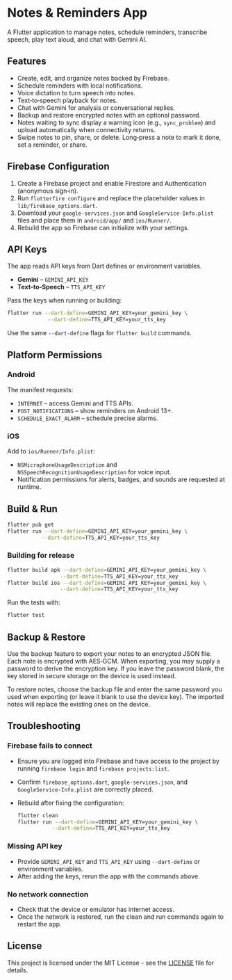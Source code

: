 # Notes & Reminders App

A Flutter application to manage notes, schedule reminders, transcribe speech, play text aloud, and chat with Gemini AI.

## Features

* Create, edit, and organize notes backed by Firebase.
* Schedule reminders with local notifications.
* Voice dictation to turn speech into notes.
* Text‑to‑speech playback for notes.
* Chat with Gemini for analysis or conversational replies.
* Backup and restore encrypted notes with an optional password.
* Notes waiting to sync display a warning icon (e.g., `sync_problem`) and upload automatically when connectivity returns.
* Swipe notes to pin, share, or delete. Long‑press a note to mark it done, set a reminder, or share.

## Firebase Configuration

1. Create a Firebase project and enable Firestore and Authentication (anonymous sign‑in).
2. Run `flutterfire configure` and replace the placeholder values in `lib/firebase_options.dart`.
3. Download your `google-services.json` and `GoogleService-Info.plist` files and place them in `android/app/` and `ios/Runner/`.
4. Rebuild the app so Firebase can initialize with your settings.

## API Keys

The app reads API keys from Dart defines or environment variables.

* **Gemini** – `GEMINI_API_KEY`
* **Text‑to‑Speech** – `TTS_API_KEY`

Pass the keys when running or building:

```bash
flutter run --dart-define=GEMINI_API_KEY=your_gemini_key \
             --dart-define=TTS_API_KEY=your_tts_key
```

Use the same `--dart-define` flags for `flutter build` commands.

## Platform Permissions

### Android

The manifest requests:

* `INTERNET` – access Gemini and TTS APIs.
* `POST_NOTIFICATIONS` – show reminders on Android 13+.
* `SCHEDULE_EXACT_ALARM` – schedule precise alarms.

### iOS

Add to `ios/Runner/Info.plist`:

* `NSMicrophoneUsageDescription` and `NSSpeechRecognitionUsageDescription` for voice input.
* Notification permissions for alerts, badges, and sounds are requested at runtime.

## Build & Run

```bash
flutter pub get
flutter run --dart-define=GEMINI_API_KEY=your_gemini_key \
           --dart-define=TTS_API_KEY=your_tts_key
```

### Building for release

```bash
flutter build apk --dart-define=GEMINI_API_KEY=your_gemini_key \
                 --dart-define=TTS_API_KEY=your_tts_key
flutter build ios --dart-define=GEMINI_API_KEY=your_gemini_key \
                 --dart-define=TTS_API_KEY=your_tts_key
```

Run the tests with:

```bash
flutter test
```

## Backup & Restore

Use the backup feature to export your notes to an encrypted JSON file. Each
note is encrypted with AES‑GCM. When exporting, you may supply a password to
derive the encryption key. If you leave the password blank, the key stored in
secure storage on the device is used instead.

To restore notes, choose the backup file and enter the same password you used
when exporting (or leave it blank to use the device key). The imported notes
will replace the existing ones on the device.


## Troubleshooting

### Firebase fails to connect

* Ensure you are logged into Firebase and have access to the project by running `firebase login` and `firebase projects:list`.
* Confirm `firebase_options.dart`, `google-services.json`, and `GoogleService-Info.plist` are correctly placed.
* Rebuild after fixing the configuration:

  ```bash
  flutter clean
  flutter run --dart-define=GEMINI_API_KEY=your_gemini_key \
             --dart-define=TTS_API_KEY=your_tts_key
  ```

### Missing API key

* Provide `GEMINI_API_KEY` and `TTS_API_KEY` using `--dart-define` or environment variables.
* After adding the keys, rerun the app with the commands above.

### No network connection

* Check that the device or emulator has internet access.
* Once the network is restored, run the clean and run commands again to restart the app.



## License

This project is licensed under the MIT License - see the [LICENSE](LICENSE) file for details.

